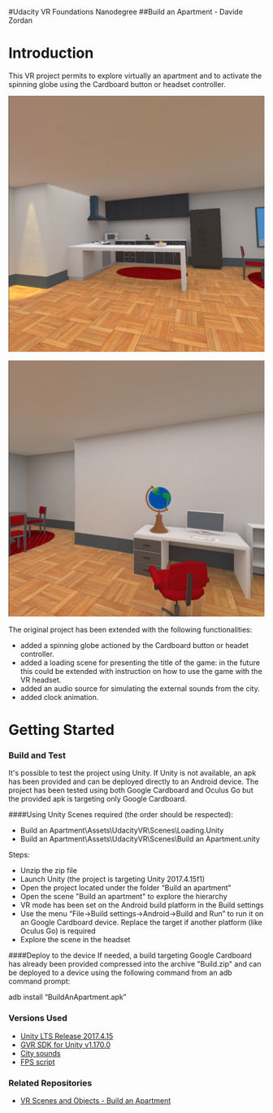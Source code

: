 #Udacity VR Foundations Nanodegree
##Build an Apartment - Davide Zordan

# Introduction 
This VR project permits to explore virtually an apartment and to activate the spinning globe using the Cardboard button or headset controller.

![Screenshot](Screenshot.jpg)

![Screenshot](Screenshot-1.jpg)

The original project has been extended with the following functionalities:
- added a spinning globe actioned by the Cardboard button or headet controller.
- added a loading scene for presenting the title of the game: in the future this could be extended with instruction on how to use the game with the VR headset.
- added an audio source for simulating the external sounds from the city.
- added clock animation.

# Getting Started

### Build and Test
It's possible to test the project using Unity. If Unity is not available, an apk has been provided and can be deployed directly to an Android device.
The project has been tested using both Google Cardboard and Oculus Go but the provided apk is targeting only Google Cardboard.

####Using Unity
Scenes required (the order should be respected): 
- Build an Apartment\Assets\UdacityVR\Scenes\Loading.Unity
- Build an Apartment\Assets\UdacityVR\Scenes\Build an Apartment.unity

Steps:
- Unzip the zip file
- Launch Unity (the project is targeting Unity 2017.4.15f1)
- Open the project located under the folder “Build an apartment"
- Open the scene "Build an apartment" to explore the hierarchy
- VR mode has been set on the Android build platform in the Build settings
- Use the menu “File->Build settings->Android->Build and Run” to run it on an Google Cardboard device. Replace the target if another platform (like Oculus Go) is required
- Explore the scene in the headset

####Deploy to the device
If needed, a build targeting Google Cardboard has already been provided compressed into the archive "Build.zip" and can be deployed to a device using the following command from an adb command prompt:

adb install “BuildAnApartment.apk”

### Versions Used
- [Unity LTS Release 2017.4.15](https://unity3d.com/unity/qa/lts-releases?version=2017.4)
- [GVR SDK for Unity v1.170.0](https://github.com/googlevr/gvr-unity-sdk/releases/tag/v1.170.0)
- [City sounds](https://freesound.org/people/blaukreuz/sounds/252698/)
- [FPS script](http://wiki.unity3d.com/index.php/FramesPerSecond)

### Related Repositories
- [VR Scenes and Objects - Build an Apartment](https://github.com/udacity/VR-Scenes-and-Objects_Build-an-Apartment)